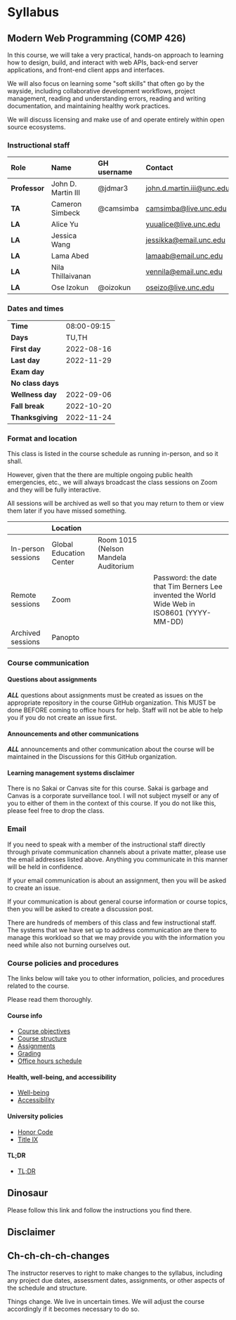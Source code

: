 # Syllabus

## Modern Web Programming (COMP 426)

In this course, we will take a very practical, hands-on approach to learning how to design, build, and interact with web APIs, back-end server applications, and front-end client apps and interfaces. 

We will also focus on learning some "soft skills" that often go by the wayside, including collaborative development workflows, project management, reading and understanding errors, reading and writing documentation, and maintaining healthy work practices.

We will discuss licensing and make use of and operate entirely within open source ecosystems. 

### Instructional staff

| Role | Name | GH username | Contact | Office hours |
|:--- |:--- |:--- |:--- |:--- |
| **Professor** | John D. Martin III | @jdmar3 | [john.d.martin.iii@unc.edu](mailto:john.d.martin.iii@unc.edu) | TBA |
| **TA** | Cameron Simbeck | @camsimba | camsimba@live.unc.edu | TBA |
| **LA** | Alice Yu |  | yuualice@live.unc.edu | TBA |
| **LA** | Jessica Wang |  | jessikka@email.unc.edu | TBA |
| **LA** | Lama Abed |  | lamaab@email.unc.edu | TBA |
| **LA** | Nila Thillaivanan |  | vennila@email.unc.edu | TBA |
| **LA** | Ose Izokun | @oizokun | oseizo@live.unc.edu | TBA |

### Dates and times

|     |     |
|:--- |:--- |
| **Time** | 08:00-09:15 |
| **Days** | TU,TH |
| **First day** | 2022-08-16 |
| **Last day** | 2022-11-29 |
| **Exam day** | |
| **No class days** | |
| **Wellness day** | 2022-09-06 |
| **Fall break** | 2022-10-20 |
| **Thanksgiving** | 2022-11-24 |

### Format and location

This class is listed in the course schedule as running in-person, and so it shall.

However, given that the there are multiple ongoing public health emergencies, etc., we will always broadcast the class sessions on Zoom and they will be fully interactive.

All sessions will be archived as well so that you may return to them or view them later if you have missed something.

|     | Location |  |  |
|:--- |:--- |:--- |:--- |
| In-person sessions | Global Education Center | Room 1015 (Nelson Mandela Auditorium |  |
| Remote sessions | Zoom |  | Password: the date that Tim Berners Lee invented the World Wide Web in ISO8601 (YYYY-MM-DD) |
| Archived sessions | Panopto |  |  |

### Course communication

#### Questions about assignments

**_ALL_** questions about assignments must be created as issues on the appropriate repository in the course GitHub organization. This MUST be done BEFORE coming to office hours for help. Staff will not be able to help you if you do not create an issue first. 

#### Announcements and other communications

**_ALL_** announcements and other communication about the course will be maintained in the Discussions for this GitHub organization.

#### Learning management systems disclaimer

There is no Sakai or Canvas site for this course. Sakai is garbage and Canvas is a corporate surveillance tool. I will not subject myself or any of you to either of them in the context of this course. If you do not like this, please feel free to drop the class.

### Email

If you need to speak with a member of the instructional staff directly through private communication channels about a private matter, please use the email addresses listed above. Anything you communicate in this manner will be held in confidence.

If your email communication is about an assignment, then you will be asked to create an issue. 

If your communication is about general course information or course topics, then you will be asked to create a discussion post. 

There are hundreds of members of this class and few instructional staff. The systems that we have set up to address communication are there to manage this workload so that we may provide you with the information you need while also not burning ourselves out.

### Course policies and procedures

The links below will take you to other information, policies, and procedures related to the course.

Please read them thoroughly.

#### Course info

- [Course objectives](./objectives.md)
- [Course structure](structure.md)
- [Assignments](./assignments.md)
- [Grading](grading.md)
- [Office hours schedule](./officehours.md)

#### Health, well-being, and accessibility

- [Well-being](./wellbeing.md)
- [Accessibility](./accessibility.md)

#### University policies

- [Honor Code](honor.md)
- [Title IX](title9.md)

#### TL;DR

- [TL;DR](tldr.md)

## Dinosaur

Please follow this link and follow the instructions you find there.



## Disclaimer

## Ch-ch-ch-ch-changes

The instructor reserves to right to make changes to the syllabus, including any project due dates, assessment dates, assignments, or other aspects of the schedule and structure.

Things change.
We live in uncertain times.
We will adjust the course accordingly if it becomes necessary to do so.
